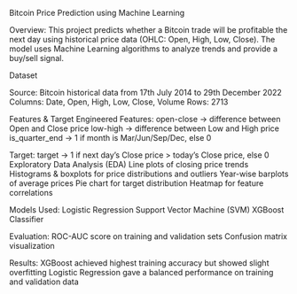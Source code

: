 Bitcoin Price Prediction using Machine Learning

Overview:
This project predicts whether a Bitcoin trade will be profitable the next day using historical price data (OHLC: Open, High, Low, Close).
The model uses Machine Learning algorithms to analyze trends and provide a buy/sell signal.

Dataset

Source: Bitcoin historical data from 17th July 2014 to 29th December 2022
Columns: Date, Open, High, Low, Close, Volume
Rows: 2713

Features & Target
Engineered Features:
open-close → difference between Open and Close price
low-high → difference between Low and High price
is_quarter_end → 1 if month is Mar/Jun/Sep/Dec, else 0

Target:
target → 1 if next day’s Close price > today’s Close price, else 0
Exploratory Data Analysis (EDA)
Line plots of closing price trends
Histograms & boxplots for price distributions and outliers
Year-wise barplots of average prices
Pie chart for target distribution
Heatmap for feature correlations

Models Used:
Logistic Regression
Support Vector Machine (SVM)
XGBoost Classifier

Evaluation:
ROC-AUC score on training and validation sets
Confusion matrix visualization

Results:
XGBoost achieved highest training accuracy but showed slight overfitting
Logistic Regression gave a balanced performance on training and validation data
